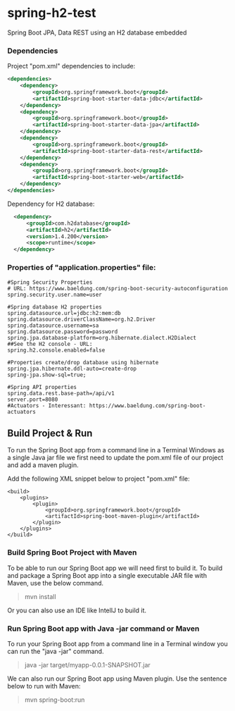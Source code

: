 # spring-h2-test
Spring Boot JPA, Data REST using an H2 database embedded

### Dependencies
Project "pom.xml" dependencies to include: 
````xml
<dependencies>
    <dependency>
        <groupId>org.springframework.boot</groupId>
        <artifactId>spring-boot-starter-data-jdbc</artifactId>
    </dependency>
    <dependency>
        <groupId>org.springframework.boot</groupId>
        <artifactId>spring-boot-starter-data-jpa</artifactId>
    </dependency>
    <dependency>
        <groupId>org.springframework.boot</groupId>
        <artifactId>spring-boot-starter-data-rest</artifactId>
    </dependency>
    <dependency>
        <groupId>org.springframework.boot</groupId>
        <artifactId>spring-boot-starter-web</artifactId>
    </dependency>
</dependencies>
````
Dependency for H2 database: 
````xml
  <dependency>
      <groupId>com.h2database</groupId>
      <artifactId>h2</artifactId>
      <version>1.4.200</version>
      <scope>runtime</scope>
  </dependency>
````

### Properties of "application.properties" file: 

````properties
#Spring Security Properties
# URL: https://www.baeldung.com/spring-boot-security-autoconfiguration
spring.security.user.name=user

#Spring database H2 properties
spring.datasource.url=jdbc:h2:mem:db
spring.datasource.driverClassName=org.h2.Driver
spring.datasource.username=sa
spring.datasource.password=password
spring.jpa.database-platform=org.hibernate.dialect.H2Dialect
##See the H2 console - URL:
spring.h2.console.enabled=false

#Properties create/drop database using hibernate
spring.jpa.hibernate.ddl-auto=create-drop
spring-jpa.show-sql=true;

#Spring API properties
spring.data.rest.base-path=/api/v1
server.port=8080
#Actuators - Interessant: https://www.baeldung.com/spring-boot-actuators
````

## Build Project & Run
To run the Spring Boot app from a command line in a Terminal Windows as a single Java jar file
we first need to update the pom.xml file of our project and add a maven plugin.

Add the following XML snippet below to project "pom.xml" file: 
````pom
<build>
    <plugins>
        <plugin>
            <groupId>org.springframework.boot</groupId>
            <artifactId>spring-boot-maven-plugin</artifactId>
        </plugin>
    </plugins>
</build>
````
### Build Spring Boot Project with Maven
To be able to run our Spring Boot app we will need first to build it. To build and package a Spring Boot app
into a single executable JAR file with Maven, use the below command. 

> mvn install

Or you can also use an IDE like IntellJ to build it.

### Run Spring Boot app with Java -jar command or Maven
To run your Spring Boot app from a command line in a Terminal window you can run the "java -jar" command.

> java -jar target/myapp-0.0.1-SNAPSHOT.jar

We can also run our Spring Boot app using Maven plugin. Use the sentence below to run with Maven:

> mvn spring-boot:run





